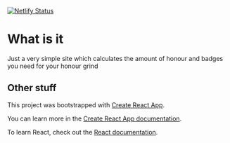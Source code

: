 [![Netlify Status](https://api.netlify.com/api/v1/badges/692bf63d-27ac-4533-90ee-6add26955f21/deploy-status)](https://app.netlify.com/sites/how-much-honor/deploys)

# What is it

Just a very simple site which calculates the amount of honour and badges you need for your honour grind

## Other stuff

This project was bootstrapped with [Create React App](https://github.com/facebook/create-react-app).

You can learn more in the [Create React App documentation](https://facebook.github.io/create-react-app/docs/getting-started).

To learn React, check out the [React documentation](https://reactjs.org/).
